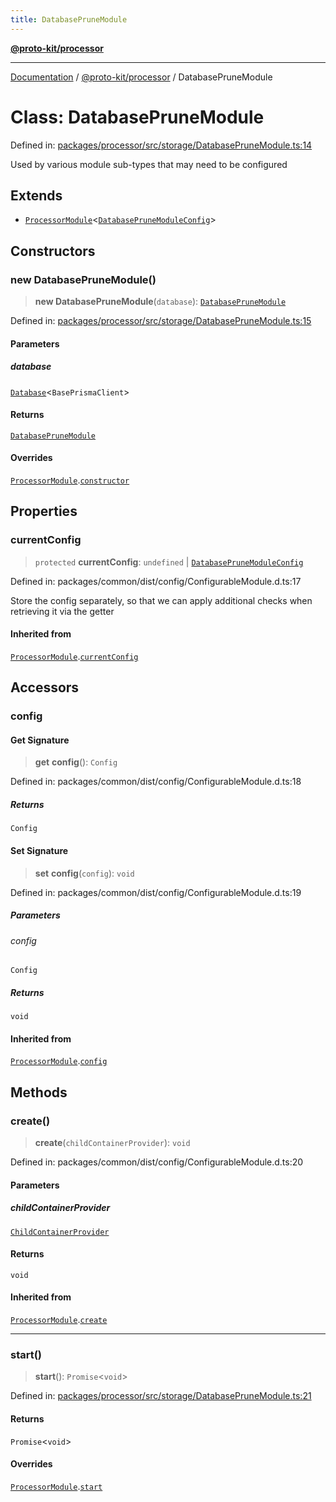 ```yaml
---
title: DatabasePruneModule
---
```


[**@proto-kit/processor**](../README.md)

***

[Documentation](../../../README.md) / [@proto-kit/processor](../README.md) / DatabasePruneModule

# Class: DatabasePruneModule

Defined in: [packages/processor/src/storage/DatabasePruneModule.ts:14](https://github.com/proto-kit/framework/blob/4d6b3b6da51b3edee0fbf25ce72c1f59ec61e891/packages/processor/src/storage/DatabasePruneModule.ts#L14)

Used by various module sub-types that may need to be configured

## Extends

- [`ProcessorModule`](ProcessorModule.md)\<[`DatabasePruneModuleConfig`](../interfaces/DatabasePruneModuleConfig.md)\>

## Constructors

### new DatabasePruneModule()

> **new DatabasePruneModule**(`database`): [`DatabasePruneModule`](DatabasePruneModule.md)

Defined in: [packages/processor/src/storage/DatabasePruneModule.ts:15](https://github.com/proto-kit/framework/blob/4d6b3b6da51b3edee0fbf25ce72c1f59ec61e891/packages/processor/src/storage/DatabasePruneModule.ts#L15)

#### Parameters

##### database

[`Database`](Database.md)\<`BasePrismaClient`\>

#### Returns

[`DatabasePruneModule`](DatabasePruneModule.md)

#### Overrides

[`ProcessorModule`](ProcessorModule.md).[`constructor`](ProcessorModule.md#constructors)

## Properties

### currentConfig

> `protected` **currentConfig**: `undefined` \| [`DatabasePruneModuleConfig`](../interfaces/DatabasePruneModuleConfig.md)

Defined in: packages/common/dist/config/ConfigurableModule.d.ts:17

Store the config separately, so that we can apply additional
checks when retrieving it via the getter

#### Inherited from

[`ProcessorModule`](ProcessorModule.md).[`currentConfig`](ProcessorModule.md#currentconfig)

## Accessors

### config

#### Get Signature

> **get** **config**(): `Config`

Defined in: packages/common/dist/config/ConfigurableModule.d.ts:18

##### Returns

`Config`

#### Set Signature

> **set** **config**(`config`): `void`

Defined in: packages/common/dist/config/ConfigurableModule.d.ts:19

##### Parameters

###### config

`Config`

##### Returns

`void`

#### Inherited from

[`ProcessorModule`](ProcessorModule.md).[`config`](ProcessorModule.md#config)

## Methods

### create()

> **create**(`childContainerProvider`): `void`

Defined in: packages/common/dist/config/ConfigurableModule.d.ts:20

#### Parameters

##### childContainerProvider

[`ChildContainerProvider`](../../common/interfaces/ChildContainerProvider.md)

#### Returns

`void`

#### Inherited from

[`ProcessorModule`](ProcessorModule.md).[`create`](ProcessorModule.md#create)

***

### start()

> **start**(): `Promise`\<`void`\>

Defined in: [packages/processor/src/storage/DatabasePruneModule.ts:21](https://github.com/proto-kit/framework/blob/4d6b3b6da51b3edee0fbf25ce72c1f59ec61e891/packages/processor/src/storage/DatabasePruneModule.ts#L21)

#### Returns

`Promise`\<`void`\>

#### Overrides

[`ProcessorModule`](ProcessorModule.md).[`start`](ProcessorModule.md#start)
